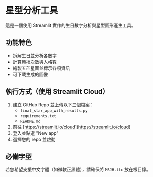 # 星型分析工具

這是一個使用 Streamlit 實作的生日數字分析與星型圖形產生工具。

## 功能特色
- 拆解生日並分析各數字
- 計算轉換次數與人格數
- 繪製五芒星圖並標示各項資訊
- 可下載生成的圖像

## 執行方式（使用 Streamlit Cloud）
1. 建立 GitHub Repo 並上傳以下三個檔案：
   - `final_star_app_with_results.py`
   - `requirements.txt`
   - `README.md`
2. 前往 [https://streamlit.io/cloud](https://streamlit.io/cloud)
3. 登入並點選 "New app"
4. 選擇您的 repo 並啟動

## 必備字型
若您希望支援中文字體（如微軟正黑體），請確保將 `MSJH.ttc` 放在根目錄。
